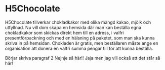 # H5Chocolate

H5Chocolate tillverkar chokladkakor med olika mängd kakao, mjölk och utfyllnad.
Nu vill dom skapa en hemsida där man kan beställa egna chokladkakor som skickas direkt hem till en adress, i valfri presentförpackning och med en hälsning på paketet, som man ska kunna skriva in på hemsidan. Chokladen är gratis, men beställaren måste ange en organisation att donera en valfri summa pengar till för att kunna beställa. 

Börjar skriva paragraf 2 Nejnje så här!! Jaja men jag vill också att det står så här!
